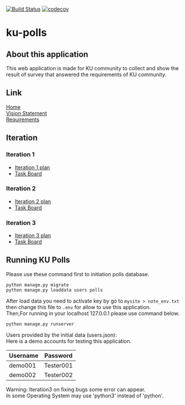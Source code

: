 [![Build Status](https://travis-ci.com/boom210232/ku-polls.svg?branch=main)](https://travis-ci.com/boom210232/ku-polls) 
[![codecov](https://codecov.io/gh/boom210232/ku-polls/branch/main/graph/badge.svg?token=HH9U768Q44)](https://codecov.io/gh/boom210232/ku-polls)    
# ku-polls         

## About this application       
This web application is made for KU community to collect and show the result of survey that answered the requirements of KU community.

## Link
[Home](https://github.com/boom210232/ku-polls/wiki)      
[Vision Statement](https://github.com/boom210232/ku-polls/wiki/Vision-Statement)     
[Requirements](https://github.com/boom210232/ku-polls/wiki/Requirements)    
## Iteration           
### Iteration 1        
- [Iteration 1 plan](https://github.com/boom210232/ku-polls/wiki/Iteration-1-Plan)          
- [Task Board](https://github.com/boom210232/ku-polls/projects/1)              
### Iteration 2        
- [Iteration 2 plan](https://github.com/boom210232/ku-polls/wiki/Iteration-2-Plan)          
- [Task Board](https://github.com/boom210232/ku-polls/projects/2)          
### Iteration 3        
- [Iteration 3 plan](https://github.com/boom210232/ku-polls/wiki/Iteration-3-Plan)          
- [Task Board](https://github.com/boom210232/ku-polls/projects/3)           
  

## Running KU Polls
Please use these command first to initiation polls database.
```
python manage.py migrate
python manage.py loaddata users polls
```

After load data you need to activate key by go to `mysite > note_env.txt ` then change this file to `.env` for allow to use this application.     
Then,For running in your localhost 127.0.0.1 please use command below.
``` 
python manage.py runserver
```       
Users provided by the initial data (users.json):     
Here is a demo accounts for testing this application.         

| Username  | Password    |
|-----------|-------------|
| demo001     | Tester001    |
| demo002     | Tester002    |        

Warning: Iteration3 on fixing bugs some error can appear.  
In some Operating System may use 'python3' instead of 'python'.